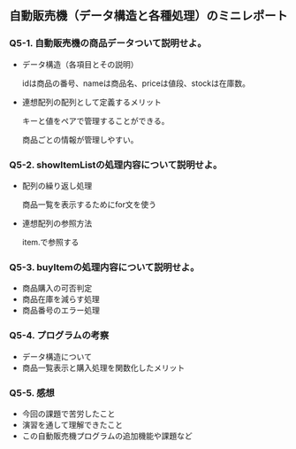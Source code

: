 ## 自動販売機（データ構造と各種処理）のミニレポート
### Q5-1. 自動販売機の商品データついて説明せよ。
* データ構造（各項目とその説明）

  idは商品の番号、nameは商品名、priceは値段、stockは在庫数。
* 連想配列の配列として定義するメリット

  キーと値をペアで管理することができる。

  商品ごとの情報が管理しやすい。
### Q5-2. showItemListの処理内容について説明せよ。
* 配列の繰り返し処理

  商品一覧を表示するためにfor文を使う
  
* 連想配列の参照方法

  item.で参照する
  
### Q5-3. buyItemの処理内容について説明せよ。
* 商品購入の可否判定
* 商品在庫を減らす処理
* 商品番号のエラー処理
### Q5-4. プログラムの考察
* データ構造について
* 商品一覧表示と購入処理を関数化したメリット
### Q5-5. 感想
* 今回の課題で苦労したこと
* 演習を通して理解できたこと
* この自動販売機プログラムの追加機能や課題など

